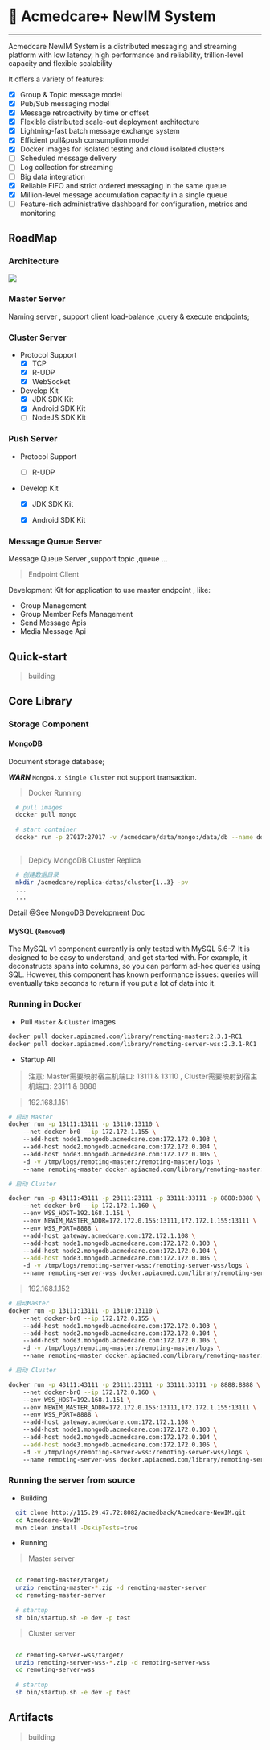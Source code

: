 # 🥳 Acmedcare+ NewIM System
---
Acmedcare NewIM System is a distributed messaging and streaming platform with low latency, high performance and reliability, trillion-level capacity and flexible scalability

It offers a variety of features:

- [x] Group & Topic message model
- [x] Pub/Sub messaging model
- [x] Message retroactivity by time or offset
- [x] Flexible distributed scale-out deployment architecture
- [x] Lightning-fast batch message exchange system
- [x] Efficient pull&push consumption model
- [x] Docker images for isolated testing and cloud isolated clusters
- [ ] Scheduled message delivery
- [ ] Log collection for streaming
- [ ] Big data integration
- [x] Reliable FIFO and strict ordered messaging in the same queue
- [x] Million-level message accumulation capacity in a single queue
- [ ] Feature-rich administrative dashboard for configuration, metrics and monitoring

## RoadMap

### Architecture

<img src="doc/architecture.jpg"/>

### Master Server
Naming server , support client load-balance ,query & execute endpoints; 

### Cluster Server

- Protocol Support
    * [x] TCP
    * [x] R-UDP
    * [x] WebSocket
    
- Develop Kit
    * [x] JDK SDK Kit
    * [x] Android SDK Kit
    * [ ] NodeJS SDK Kit
    
### Push Server

- Protocol Support

    * [ ] R-UDP

- Develop Kit
    * [x] JDK SDK Kit
    * [x] Android SDK Kit


### Message Queue Server
Message Queue Server ,support topic ,queue ...

> Endpoint Client

Development Kit for application to use master endpoint , 
like:
- Group Management
- Group Member Refs Management
- Send Message Apis
- Media Message Api


## Quick-start
> building

## Core Library

### Storage Component

#### MongoDB

Document storage database;

***WARN*** `Mongo4.x Single Cluster` not support transaction.


> Docker Running

```bash
  # pull images
  docker pull mongo
  
  # start container
  docker run -p 27017:27017 -v /acmedcare/data/mongo:/data/db --name docker_mongodb -d mongo
  
```

> Deploy MongoDB CLuster Replica

```bash
  # 创建数据目录
  mkdir /acmedcare/replica-datas/cluster{1..3} -pv
  ...
  ...

```

Detail @See [MongoDB Development Doc](mongo-configs/README.md)

#### MySQL (`Removed`)
The MySQL v1 component currently is only tested with MySQL 5.6-7. It is designed to be easy to understand, and get started with. For example, it deconstructs spans into columns, so you can perform ad-hoc queries using SQL. However, this component has known performance issues: queries will eventually take seconds to return if you put a lot of data into it.


### Running in Docker

- Pull `Master` & `Cluster` images

```bash
docker pull docker.apiacmed.com/library/remoting-master:2.3.1-RC1
docker pull docker.apiacmed.com/library/remoting-server-wss:2.3.1-RC1

```

- Startup All

> 注意: Master需要映射宿主机端口: 13111 & 13110 , Cluster需要映射到宿主机端口: 23111 & 8888

> 192.168.1.151 

```bash
# 启动 Master 
docker run -p 13111:13111 -p 13110:13110 \ 
    --net docker-br0 --ip 172.172.1.155 \ 
    --add-host node1.mongodb.acmedcare.com:172.172.0.103 \ 
    --add-host node2.mongodb.acmedcare.com:172.172.0.104 \ 
    --add-host node3.mongodb.acmedcare.com:172.172.0.105 \ 
    -d -v /tmp/logs/remoting-master:/remoting-master/logs \ 
    --name remoting-master docker.apiacmed.com/library/remoting-master:2.3.1-RC1

# 启动 Cluster

docker run -p 43111:43111 -p 23111:23111 -p 33111:33111 -p 8888:8888 \ 
    --net docker-br0 --ip 172.172.1.160 \ 
    --env WSS_HOST=192.168.1.151 \ 
    --env NEWIM_MASTER_ADDR=172.172.0.155:13111,172.172.1.155:13111 \ 
    --env WSS_PORT=8888 \ 
    --add-host gateway.acmedcare.com:172.172.1.108 \ 
    --add-host node1.mongodb.acmedcare.com:172.172.0.103 \ 
    --add-host node2.mongodb.acmedcare.com:172.172.0.104 \
    --add-host node3.mongodb.acmedcare.com:172.172.0.105 \ 
    -d -v /tmp/logs/remoting-server-wss:/remoting-server-wss/logs \ 
    --name remoting-server-wss docker.apiacmed.com/library/remoting-server-wss:2.3.1-RC1
```

> 192.168.1.152

```bash
# 启动Master
docker run -p 13111:13111 -p 13110:13110 \ 
    --net docker-br0 --ip 172.172.0.155 \ 
    --add-host node1.mongodb.acmedcare.com:172.172.0.103 \ 
    --add-host node2.mongodb.acmedcare.com:172.172.0.104 \ 
    --add-host node3.mongodb.acmedcare.com:172.172.0.105 \ 
    -d -v /tmp/logs/remoting-master:/remoting-master/logs \ 
    --name remoting-master docker.apiacmed.com/library/remoting-master:2.3.1-RC1

# 启动 Cluster

docker run -p 43111:43111 -p 23111:23111 -p 33111:33111 -p 8888:8888 \ 
    --net docker-br0 --ip 172.172.0.160 \ 
    --env WSS_HOST=192.168.1.151 \ 
    --env NEWIM_MASTER_ADDR=172.172.0.155:13111,172.172.1.155:13111 \ 
    --env WSS_PORT=8888 \ 
    --add-host gateway.acmedcare.com:172.172.1.108 \ 
    --add-host node1.mongodb.acmedcare.com:172.172.0.103 \ 
    --add-host node2.mongodb.acmedcare.com:172.172.0.104 \
    --add-host node3.mongodb.acmedcare.com:172.172.0.105 \ 
    -d -v /tmp/logs/remoting-server-wss:/remoting-server-wss/logs \ 
    --name remoting-server-wss docker.apiacmed.com/library/remoting-server-wss:2.3.1-RC1

```


### Running the server from source

- Building

```bash
  git clone http://115.29.47.72:8082/acmedback/Acmedcare-NewIM.git
  cd Acmedcare-NewIM
  mvn clean install -DskipTests=true
```

- Running

> Master server 

```bash

  cd remoting-master/target/
  unzip remoting-master-*.zip -d remoting-master-server
  cd remoting-master-server
  
  # startup
  sh bin/startup.sh -e dev -p test

```

> Cluster server 

```bash

  cd remoting-server-wss/target/
  unzip remoting-server-wss-*.zip -d remoting-server-wss
  cd remoting-server-wss
  
  # startup
  sh bin/startup.sh -e dev -p test

```


## Artifacts
> building